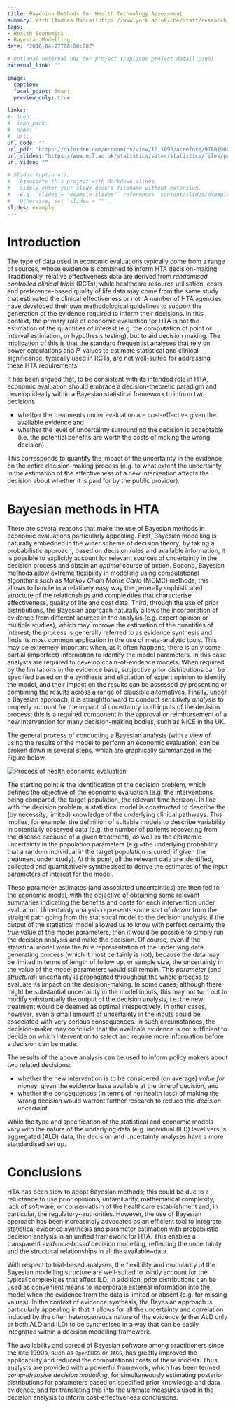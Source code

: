 ```yaml
---
title: Bayesian Methods for Health Technology Assessment
summary: With [Andrea Manca](https://www.york.ac.uk/che/staff/research/andrea-manca/) and [Gianluca Baio](https://www.ucl.ac.uk/statistics/people/gianlucabaio)
tags:
- Health Economics
- Bayesian Modelling
date: "2016-04-27T00:00:00Z"

# Optional external URL for project (replaces project detail page).
external_link: ""

image:
  caption: 
  focal_point: Smart
  preview_only: true

links:
#- icon: 
#  icon_pack: 
#  name: 
#  url: 
url_code: ""
url_pdf: "https://oxfordre.com/economics/view/10.1093/acrefore/9780190625979.001.0001/acrefore-9780190625979-e-451"
url_slides: "https://www.ucl.ac.uk/statistics/sites/statistics/files/presentation_priment_1.pdf"
url_video: ""

# Slides (optional).
#   Associate this project with Markdown slides.
#   Simply enter your slide deck's filename without extension.
#   E.g. `slides = "example-slides"` references `content/slides/example-slides.md`.
#   Otherwise, set `slides = ""`.
slides: example
---
```


# Introduction

The type of data used in economic evaluations typically come from a range of sources, whose evidence is combined to inform HTA decision-making. Traditionally, relative effectiveness data are derived from *randomised controlled clinical trials* (RCTs), while healthcare resource utilisation, costs and preference-based quality of life data may come from the same study that estimated the clinical effectiveness or not. A number of HTA agencies have developed their own methodological guidelines to support the generation of the evidence required to inform their decisions. In this context, the primary role of economic evaluation for HTA is not the estimation of the quantities of interest (e.g. the computation of point or interval estimation, or hypothesis testing), but to aid decision making. The implication of this is that the standard frequentist analyses that rely on power calculations and $P$-values to estimate  statistical and clinical significance, typically used in RCTs, are not well-suited for addressing these HTA requirements. 

It has been argued that, to be consistent with its intended role in HTA, economic evaluation should embrace a decision-theoretic paradigm and develop ideally within a Bayesian statistical framework to inform two decisions 

* whether the treatments under evaluation are cost-effective given the available evidence and 
* whether the level of uncertainty surrounding the decision is acceptable (i.e. the potential benefits are worth the costs of making the wrong decision).  

This corresponds to quantify the impact of the uncertainty in the evidence on the entire decision-making process (e.g. to what extent the uncertainty in the estimation of the effectiveness of a new intervention affects the decision about whether it is paid for by the public provider).   


# Bayesian methods in HTA

There are several reasons that make the use of Bayesian methods in economic evaluations particularly appealing. First, Bayesian modelling is naturally embedded in the wider scheme of decision theory; by taking a probabilistic approach, based on decision rules and available information, it is possible to explicitly account for relevant sources of uncertainty in the decision process and obtain an *optimal* course of action. Second, Bayesian methods allow extreme flexibility in modelling using computational algorithms such as *Markov Chain Monte Carlo* (MCMC) methods; this allows to handle in a relatively easy way the generally sophisticated structure of the relationships and complexities that characterise effectiveness, quality of life and cost data. Third, through the use of prior distributions, the Bayesian approach naturally allows the incorporation of evidence from different sources in the analysis (e.g. expert opinion or multiple studies), which may improve the estimation of the quantities of interest; the process is generally referred to as evidence synthesis and finds its most common application in the use of meta-analytic tools. This may be extremely important when, as it often happens, there is only some partial (imperfect) information to identify the model parameters. In this case analysts are required to develop chain-of-evidence models. When required by the limitations in the evidence base, subjective prior distributions can be specified based on the synthesis and elicitation of expert opinion to identify the model, and their impact on the results can be assessed by presenting or combining the results across a range of plausible alternatives. Finally, under a Bayesian approach, it is straightforward to conduct *sensitivity analysis* to properly account for the impact of uncertainty in all inputs of the decision process; this is a required component in the approval or reimbursement of a new intervention for many decision-making bodies, such as NICE in the UK.

The general process of conducting a Bayesian analysis (with a view of using the results of the model to perform an economic evaluation) can be broken down in several steps, which are graphically summarized in the Figure below.

![Process of health economic evaluation](/media/HTA.jpg)

The starting point is the identification of the decision problem, which defines the objective of the economic evaluation (e.g. the interventions being compared, the target population, the relevant time horizon). In line with the decision problem, a statistical model is constructed to describe the (by necessity, limited) knowledge of the underlying clinical pathways. This implies, for example, the definition of suitable models to describe variability in potentially observed data (e.g. the number of patients recovering from the disease because of a given treatment), as well as the epistemic uncertainty in the population parameters (e.g.~the underlying probability that a random individual in the target population is cured, if given the treatment under study).  At this point, all the relevant data are identified, collected and quantitatively sytnthesised to derive the estimates of the input parameters of interest for the model. 

These parameter estimates (and associated uncertainties) are then fed to the economic model, with the objective of obtaining some relevant summaries indicating the benefits and costs for each intervention under evaluation. Uncertainty analysis represents some sort of *detour* from the straight path going from the statistical model to the decision analysis: if the output of the statistical model allowed us to know with perfect certainty the *true* value of the model parameters, then it would be possible to simply run the decision analysis and make the decision.  Of course, even if the statistical model were the *true* representation of the underlying data generating process (which it most certainly is not), because the data may be limited in terms of length of follow up, or sample size, the uncertainty in the value of the model parameters would still remain. This *parameter* (and *structural*) uncertainty is propagated throughout the whole process to evaluate its impact on the decision-making. In some cases, although there might be substantial uncertainty in the model inputs, this may not turn out to modify substantially the output of the decision analysis, i.e. the new treatment would be deemed as optimal irrespectively.  In other cases, however, even a small amount of uncertainty in the inputs could be associated with very serious consequences. In such circumstances, the decision-maker may conclude that the availbale evidence is not sufficient to decide on which intervention to select and require more information before a decision can be made. 

The results of the above analysis can be used to inform policy makers about two related decisions: 

* whether the new intervention is to be considered (on average) *value for money*, given the evidence base available at the time of decision, and 
* whether the consequences (in terms of net health loss) of making the wrong decision would warrant further research to reduce this *decision uncertaint*.  

While the type and specification of the statistical and economic models vary with the nature of the underlying data (e.g. individual (ILD) level versus aggregated (ALD) data, the decision and uncertainty analyses have a more standardised set up.

# Conclusions

HTA has been slow to adopt Bayesian methods; this could be due to a reluctance to use prior opinions, unfamiliarity, mathematical complexity, lack of software, or conservatism of the healthcare establishment and, in particular, the regulatory~authorities. However, the use of Bayesian approach has been increasingly advocated as an efficient tool to integrate statistical evidence synthesis and parameter estimation with probabilistic decision analysis in an unified framework for HTA. This enables a transparent *evidence-based* decision modelling, reflecting the uncertainty and the structural relationships in all the available~data.

With respect to trial-based analyses, the flexibility and modularity of the Bayesian modelling structure are well-suited to jointly account for the typical complexities that affect ILD. In addition, prior distributions can be used as convenient means to incorporate external information into the model when the evidence from the data is limited or absent (e.g. for missing values). In the context of evidence synthesis, the Bayesian approach is particularly appealing in that it allows for all the uncertainty and correlation induced by the often heterogeneous nature of the evidence (either ALD only or both ALD and ILD) to be synthesised in a way that can be easily integrated within a decision modelling framework. 

The availability and spread of Bayesian software among practitioners since the late 1990s, such as ``OpenBUGS`` or ``JAGS``, has greatly improved the applicability and reduced the computational costs of these models. Thus, analysts are provided with a powerful framework, which has been termed *comprehensive decision modelling*, for simultaneously estimating posterior distributions for parameters based on specified prior knowledge and data evidence, and for translating this into the ultimate measures used in the decision analysis to inform cost-effectiveness conclusions.







